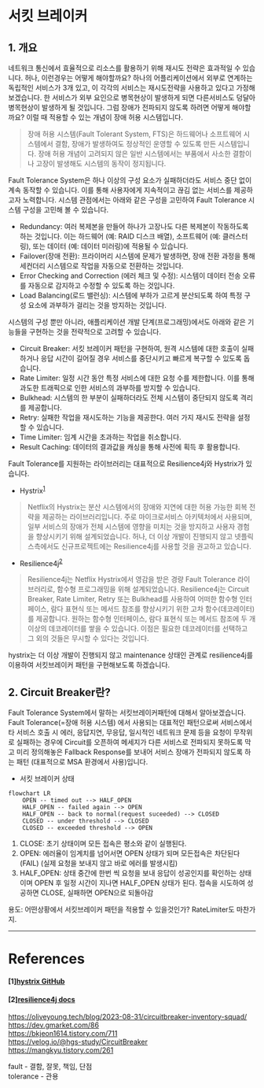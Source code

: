 # 서킷 브레이커

## 1. 개요
네트워크 통신에서 효율적으로 리소스를 활용하기 위해 재시도 전략은 효과적일 수 있습니다. 허나, 
이런경우는 어떻게 해야할까요? 하나의 어플리케이션에서 외부로 연계하는 독립적인 서비스가 3개 있고,
이 각각의 서비스는 재시도전략을 사용하고 있다고 가정해보겠습니다. 한 서비스가 외부 요인으로
병목현상이 발생하게 되면 다른서비스도 덩달아 병목현상이 발생하게 될 것입니다. 그럼 장애가 전파되지
않도록 하려면 어떻게 해야할까요? 이럴 때 적용할 수 있는 개념이 장애 허용 시스템입니다.

> 장애 허용 시스템(Fault Tolerant System, FTS)은 하드웨어나 소프트웨어 시스템에서 결함,
> 장애가 발생하여도 정상적인 운영할 수 있도록 만든 시스템입니다. 장애 허용 개념이 고려되지 않은
> 일반 시스템에서는 부품에서 사소한 결함이나 고장이 발생해도 시스템의 동작이 정지됩니다.

Fault Tolerance System은 하나 이상의 구성 요소가 실패하더라도 서비스 중단 없이 계속
동작할 수 있습니다. 이를 통해 사용자에게 지속적이고 끊김 없는 서비스를 제공하고자 노력합니다.
시스템 관점에서는 아래와 같은 구성을 고민하여 Fault Tolerance 시스템 구성을 고민해 볼
수 있습니다.

- Redundancy: 여러 복제본을 만들어 하나가 고장나도 다른 복제본이 작동하도록 하는 것입니다.
이는 하드웨어 (예: RAID 디스크 배열), 소프트웨어 (예: 클러스터링), 또는 데이터
(예: 데이터 미러링)에 적용될 수 있습니다.
- Failover(장애 전환): 프라이머리 시스템에 문제가 발생하면, 장애 전환 과정을 통해 세컨더리
시스템으로 작업을 자동으로 전환하는 것입니다.
- Error Checking and Correction (에러 체크 및 수정): 시스템이 데이터 전송 오류를
자동으로 감지하고 수정할 수 있도록 하는 것입니다.
- Load Balancing(로드 밸런싱): 시스템에 부하가 고르게 분산되도록 하여 특정 구성 요소에
과부하가 걸리는 것을 방지하는 것입니다.

시스템의 구성 뿐만 아니라, 애플리케이션 개발 단계(프로그래밍)에서도 아래와 같은 기능들을 구현하는
것을 전략적으로 고려할 수 있습니다.

- Circuit Breaker: 서킷 브레이커 패턴을 구현하여, 원격 시스템에 대한 호출이 실패하거나
응답 시간이 길어질 경우 서비스를 중단시키고 빠르게 복구할 수 있도록 돕습니다.
- Rate Limiter: 일정 시간 동안 특정 서비스에 대한 요청 수를 제한합니다. 이를 통해 과도한
트래픽으로 인한 서비스의 과부하를 방지할 수 있습니다.
- Bulkhead: 시스템의 한 부분이 실패하더라도 전체 시스템이 중단되지 않도록 격리를 제공합니다.
- Retry: 실패한 작업을 재시도하는 기능을 제공한다. 여러 가지 재시도 전략을 설정할 수 있습니다.
- Time Limiter: 임계 시간을 초과하는 작업을 취소합니다.
- Result Caching: 데이터의 결과값을 캐싱을 통해 사전에 획득 후 활용합니다.

Fault Tolerance를 지원하는 라이브러리는 대표적으로 Resilience4j와 Hystrix가 있습니다.
 - Hystrix<sup>[1](#1hystrix-github)</sup>
> Netflix의 Hystrix는 분산 시스템에서의 장애와 지연에 대한 허용 가능한 회복 전략을
제공하는 라이브러리입니다. 주로 마이크로서비스 아키텍처에서 사용되며, 일부 서비스의 장애가
전체 시스템에 영향을 미치는 것을 방지하고 사용자 경험을 향상시키기 위해 설계되었습니다.
허나, 더 이상 개발이 진행되지 않고 넷플릭스측에서도 신규프로젝트에는 Resilience4j를
사용할 것을 권고하고 있습니다.
 - Resilience4j<sup>[2](#2resilience4j-docs)</sup>
> Resilience4j는 Netflix Hystrix에서 영감을 받은 경량 Fault Tolerance 라이브러리로,
함수형 프로그래밍을 위해 설계되었습니다. Resilience4j는 Circuit Breaker, Rate Limiter,
Retry 또는 Bulkhead를 사용하여 어떠한 함수형 인터페이스, 람다 표현식 또는 메서드 참조를
향상시키기 위한 고차 함수(데코레이터)를 제공합니다. 원하는 함수형 인터페이스, 람다 표현식 또는
메서드 참조에 두 개 이상의 데코레이터를 쌓을 수 있습니다. 이점은 필요한 데코레이터를 선택하고
그 외의 것들은 무시할 수 있다는 것입니다.

hystrix는 더 이상 개발이 진행되지 않고 maintenance 상태인 관계로 resilience4j를
이용하여 서킷브레이커 패턴을 구현해보도록 하겠습니다.

## 2. Circuit Breaker란?
Fault Tolerance System에서 말하는 서킷브레이커패턴에 대해서 알아보겠습니다.
Fault Tolerance(=장애 허용 시스템) 에서 사용되는 대표적인 패턴으로써 서비스에서
타 서비스 호출 시 에러, 응답지연, 무응답, 일시적인 네트워크 문제 등을 요청이
무작위로 실패하는 경우에 Circuit를 오픈하여 메세지가 다른 서비스로 전파되지
못하도록 막고 미리 정의해놓은 Fallback Response를 보내어 서비스 장애가
전파되지 않도록 하는 패턴 (대표적으로 MSA 환경에서 사용)입니다.

- 서킷 브레이커 상태
```mermaid
flowchart LR
    OPEN -- timed out --> HALF_OPEN
    HALF_OPEN -- failed again --> OPEN
    HALF_OPEN -- back to normal(request suceeded) --> CLOSED
    CLOSED -- under threshold --> CLOSED
    CLOSED -- exceeded threshold --> OPEN
```
1. CLOSE: 초기 상태이며 모든 접속은 평소와 같이 실행된다.
2. OPEN: 에러율이 임계치를 넘어서면 OPEN 상태가 되며 모든접속은 차단된다(FAIL)
   (실제 요청을 보내지 않고 바로 에러를 발생시킴)
3. HALF_OPEN: 상태 중간에 한번 씩 요청을 보내 응답이 성공인지를 확인하는 상태이며
OPEN 후 일정 시간이 지나면 HALF_OPEN 상태가 된다. 접속을 시도하여 성공하면
CLOSE, 실패하면 OPEN으로 되돌아감

용도: 어떤상황에서 서킷브레이커 패턴을 적용할 수 있을것인가?
RateLimiter도 마찬가지.







---
# References

#### [1][hystrix GitHub](https://github.com/Netflix/Hystrix)
#### [2][resilience4j docs](https://resilience4j.readme.io/)

https://oliveyoung.tech/blog/2023-08-31/circuitbreaker-inventory-squad/ \
https://dev.gmarket.com/86 \
https://bkjeon1614.tistory.com/711 \
https://velog.io/@hgs-study/CircuitBreaker \
https://mangkyu.tistory.com/261


fault - 결함, 잘못, 책임, 단점\
tolerance - 관용
